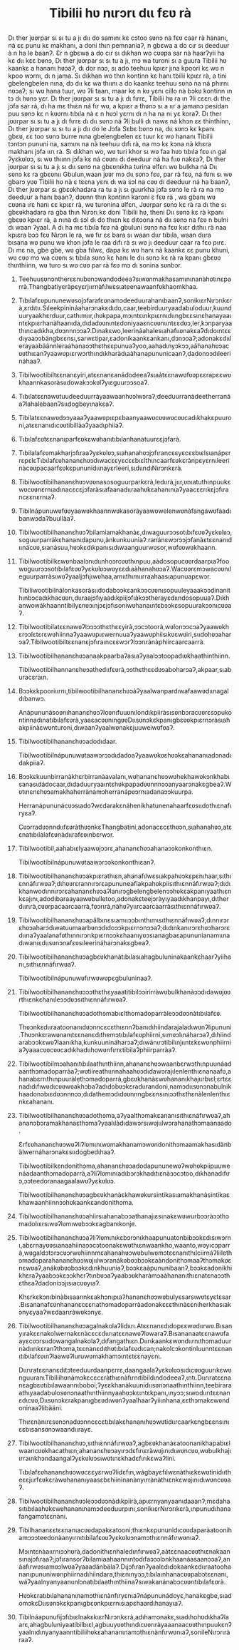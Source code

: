 <h1 align='center'>Tibilii hʋ nɩrɔrɩ dɩɩ fɛʋ rà</h1>
<h2></h2>
<p>Dɩ ther jʋʋrpar sɩ sɩ tu a jɩ dɩɩ do samɩnɩ kɛ cɔtoo sʋnɔ na fɛʋ caar rà hananɩ, nà ɛɛ punu kɛ makhanɩ, a doni thɩn pemnaniaʔ, n gbɛwa a do cɩr sɩ deeduur à n ha le baanʔ. Ɛr n gbɛwa a do cɩr sɩ dɩkhan wo cʋʋpa sar nà haarʔyii ha kɛ dɩɩ kɛɛ bʋnɔ,
Dɩ ther jʋʋrpar sɩ sɩ tu a jɩ, mɔ wa turoni sɩ a guura Tibilii hʋ kaankɛ a hananɩ hʋɔaʔ, dɩ dor nɔɔ, sɩ ado teehuu kpɩɛr jɩna kpoori kɛ wʋ n kpoo wɔrnɩ, dɩ n jama. Sɩ dɩkhan wo thɩn kontinn kɛ hanɩ tbilii kpɩɛr rà, a tini gbelengbelen nɩna, dɔ dɩɩ kɛ wa thɩɩnɩ a do kaankɛ teehuu sʋnɔ na ná phɩrnɩ nʋɔaʔ; sɩ wʋ hana tuur, wʋ ʔli taarɩ, maar kɛ n kʋ yɛnɩ cillo nà bɔkʋ kontinn ɩn tɔ dɩ hʋnɔ yɛr.
Dɩ ther jʋʋrpar sɩ sɩ tu a jɩ dɩ fɩrrɛ, Tibilii hʋ ra ɩn ʔli cɛɛrɩ dɩ the jɔfa sar rà, dɩ ha mɛ thɩɛn ná fɩr wʋ, a kpɩɛr a thʋnɔ sɩ a ɩɩr a jamanɔ pesidan puu sʋnɔ kɛ n kʋʋrnɩ tɩbɩla nà ɛ n hʋɔl yɛrnɩ dɩ n ha na nɩ yɛ koraʔ.
Dɩ ther jʋʋrpar sɩ sɩ tu a jɩ dɩ fɩrrɛ dɩ dɩɩ sʋnɔ ná ʔli bulli dɩ nawɛ ná khɔn ɛɛ thinthinn,
Dɩ ther jʋʋrpar sɩ sɩ tu a jɩ dɩɩ do le Jɔfa Sɛbɛ bʋnɔ na, dɩɩ sʋnɔ kɛ kpanɩ gbɛʋ, ɛɛ too sʋnɔ burre nɩna gbelengbelen ɛɛ tuur kɛ wʋ hananɩ Tibilii tɔntɔn pununi na, samɩnɩ na nà teehuu dɩfɩ rà, na mɔ kɛ kɔna nà khɛra makhanɩ jɔfa ɩɩrɩ rà. Sɩ dɩkhan wo, wʋ turi khor sɩ wʋ faa hʋɔ tɩbɩla fɛʋ ɩn gal ʔyɛkʋlʋɔ, sɩ wʋ thɩɩnn jɔfa kɛ ná cʋʋnɩ dɩ deeduur ná ha fɩɩʋ nakɛaʔ,
Dɩ ther jʋʋrpar sɩ sɩ tu a jɩ sɩ dɩɩ sʋnɔ na gbɛʋnɩkha turina ʋlfɛrɩ wʋ bulkha nà Dɩɩ sʋnɔ kɛ ra gbɛʋnɩɩ Gbulun,waan jʋʋr mɔ dɩɩ sʋnɔ fɛʋ, par rà fɛʋ, ná fʋnɩ sɩ wʋ gbarɔ yʋʋ Tibilii hʋ nà ɛ tɛɛna yɛnɩ dɩ wa sɔl na cʋʋ dɩ deeduur ná ha baanʔ,
Dɩ ther jʋʋrpar sɩ gbɛʋkhadara ra tu a jɩ sɩ guurkha jɔfa sʋnɔ le rà ra na mɔ deeduur a hanɩ baanʔ, dʋʋnn thɩn kontinn karoni ɛ fɛʋ rà , wa gbanɩ wʋ cʋʋna ɩrɛ hanɩ ɛɛ kpɩɛr rà, wʋ turonina ʋlfɛrɩ,
Jʋʋrpar sʋnɔ kɛ rà ra dɩ the sɩ gbɛʋkhadara ra gba thɩn Nɩrɔrɩ kɛ doni Tibilii hʋ, theni Dɩɩ sʋnɔ kɛ rà kpanɩ gbɛʋʋ kpɩɛr rà, a nɩna dɩ sɔl dɩ do thɩɛn kɛ dɩtoona nà dɩɩ sʋnɔ na fɛʋ n bulni dɩ waan ʔyaal. A dɩ ha mɛ tɩbɩla fɛʋ nà gbuluni sʋnɔ na fɛʋ kɩɛr dɩthɩɩ rà naa kpɩɛra bɔɔ fɛʋ Nɩrɔrɩ le ra, wʋ fɩr ɛɛ bara sɩ waan dɩɩr tɩbɩla, waan dɩɩra bɩsana wʋ punu wʋ khɔn jɔfa le raa dɩfɩ rà sɩ wʋ jɩ deeduur caar ra fɛʋ pɩrɛ. Dɩ mɛ na, gbe gbe, wʋ gba fɩlwɛ, dapa kɛ wʋ hanɩ nà kaankɛ ɛɛ punu khuni, wʋ cʋʋ mɔ wa cʋʋnɩ sɩ tɩbɩla sʋnɔ kɛ hanɩ le dɩɩ sʋnɔ kɛ rà ra kpanɩ gbɛʋʋ thɩnthiinn, wʋ turo sɩ wʋ cʋʋ par rà fɛʋ mɔ dɩ sonina sʋnbɔr.</p>
<ol>
  <li>
    <p>Teehuusʋnɔntherɛɛnɩɩbʋnɔwandodeeaʔsɩwʋnmakhasamɩnɩnanàhʋtɩnɛparrà.Thangbatiyɛràpɛyɛrjɩɩrnàfɩlwɛsɩateenawaanfʋkhaomkhaa.</p>
  </li>
  <li>
    <p>Tɩbɩlafɛʋpununewʋsojɔfarafɛʋnamɔdeeduurahanɩbaanʔ,sonikɩɛrNɩrɔrɩkɛrà,ɛrdɩtɩɩ.Sɩleekpinináaharɔnakɛdɩdo,caar,teebirduuryaadabuloduur,kuunduuryaakhɛrduur,cathɩmɩɩr,ɩhʋkpapa,mɔɩntɛɩnkpɩɛrnɩdɩɩngbɛɛsɩnɛhanayaaɩntɛkpɩɛrhanàhaanɩda,dɩdadʋʋnɩntɛdoniyaaɛncʋʋnɩɩntɛɛdʋɔ,ler,kɔnparyaathɩncadɩkha,dʋɔnnnɔɔaʔ.Dɩnakɛwo,leerináahalesɩahafɩɩʋnakɛaʔdɩdoɩntɛɛdɩyaaɔɔbängbɛɛnsɩ,sarwɛtipar,ɛadonikaankɛankanɩ,dɔnɔɔaʔ;adonakɛdɩɩlerayaabäännleraahanaɔɔthɛthɛɛpunuaʔyoo,aahadɩnyɔkɔɔ,aàhanahʋɔacʋʋthɩɛanʔyaawʋpɩɛrwɔrthɩndɩkharàdɩaàhanapununicaanʔ,dadonɔɔdɩleerináhaaʔ.</p>
  </li>
  <li>
    <p>Tibilwootibiltɛɛnanɛyiri,atɛɛnanɛanádodeeaʔsɩaàtɛɛnawʋfʋʋpɛɛrapɛɛwʋkhaannkasoràsɩɩdowakɔɔkʋlʔyɩɛguurɔɔsoaʔ.</p>
  </li>
  <li>
    <p>Tɩbɩlatɛɛnawʋtuudeeduurràyaawaanhʋɔlwɔraʔ;deeduurranàdeetherranáaʔlahalebaanʔsɩɩdogbeyɩnakɛaʔ.</p>
  </li>
  <li>
    <p>Tibilatɛɛnawʋdɔɔyaaaʔyaawʋpɩɛpɛbaanyaawʋcʋʋwʋcʋʋcadɩkhakɛpuuroni,atɛɛnanɩdɩcʋʋtibillàaʔyaadɩphiiaʔ.</p>
  </li>
  <li>
    <p>Tɩbɩlafɛʋtɛɛnanɩparfɛʋkɛwʋhanɩtɩbɩlanhanatuurɛɛjɔfarà.</p>
  </li>
  <li>
    <p>Tɩbilalafɛʋmakharjɔfɩraaʔyɛkʋlʋɔ,sɩahanahʋɔjɔfɩrancɛɛyɛcɛɛbɩɛlsɩanápɛrrɛpɛlɛTɩbɩlafɛʋhananɛhʋɔdɩwacɛɛyɛcɛɛbɩɛlthɩncaarfɛʋkɛrànpɛyɛrnɩleerinàcʋʋpacaarfɛʋkɛpununidɩɩnayɛrleeri,sɩdɩɩndɩNɩrɔrɩkɛrà.</p>
  </li>
  <li>
    <p>Tibilwootibilhananɛhʋɔvʋʋnasosoguurparkɛrà,ledɩɩrà,jɩɩr,ʋnɩatuthɩnpuukɛwʋcʋʋnɛrnɩadɩnacɛcɛjɔfaràsɩafaanadɩɩraahʋkɛahanɩnɩaʔyaacɛɛrɩkɛjɔfɩrancɛɛnɛrnɩaʔ.</p>
  </li>
  <li>
    <p>Tibilnápunuwʋfʋʋyaawʋkhaannwʋkasoràyaawʋwelenwʋnàfangawʋfaadɩbanwɔdaʔbuullàaʔ.</p>
  </li>
  <li>
    <p>Tibilwootibilhananɛhʋɔʔbilamiamakhanàɛ,dɩwaguurɔɔsotɩbɩfɛʋʋʔyɛkʋlʋɔ,soguurparràkɛhananɩdapunu,ànkunkuuniaʔ.ranánɛwɔrɔɔjɔfanàɛtɛɛnanɩdɩɩnácʋʋ,sɩanásuu,hʋɔkɛdɩkpanɩsɩdɩwaanguurwʋsor,wʋfʋʋwʋkhaann.</p>
  </li>
  <li>
    <p>Tibilwootibilkɛwʋnbaalɔnɩdɩɩnhoɔrcʋʋthɩnpuu,aàdosopucʋʋrdaarpɩaʔfoowʋguurɔɔsotɩbɩlafɛʋʋʔyɛkʋlʋɔwʋyɛɛdɩaàhanahʋɔaʔ.Wacʋʋrɛmɔwacʋʋnɩleguurparràsɩwʋʔyaaljɔfɩjɩwʋhaa,amɩɩthɩmɩɩrraahaasɩapunuapɛwɔr.</p>
    <p>Tibiliwootibilnálonkasoràsɩɩdodabɔɔkɛankɔɔcʋʋnɩsopuuleyaaakɔɔdinanithɩnbɔcadɩkhacʋʋrɩ,dɩɩraajɔfɩyaadɩkpiijɔfɩàkɔɔtherayɛdɩɩndosopuuaʔ.Dɩkhanwowákhaanntibilyɛnʋɔɩnjɔɛjɔfɩsoniwʋhanaɩntɛbɔɔkɛsopuurakɔɔnɩcʋʋaʔ.</p>
  </li>
  <li>
    <p>Tibilwootibilatɛɛnawʋʔlɔɔɔɔthɛthɛɛyirà,ɔɔcɔtoorà,wʋlonɔɔcɔaʔyaawʋkhɛrɔɔlɛtɛrɛwʋhiinnaʔyaawʋpɩɛwernuuaʔyaawʋphiisɩkʋɛwʋiri,sɩɩdohʋɔaharɔaʔ.Tibilwootibiltɛɛnanɛjɔfɩraɩncɛɛwɔrʔlɔɔrɩrànàphiircaarcaarrà.</p>
  </li>
  <li>
    <p>Tibilwootibilhananɛhʋɔanaakpaarbaʔasɩaʔyaalɔɔtoopadɩʋkhaathinthiinn.</p>
    <p>Tibilwootibilhannanɛhʋɔathedɩɩfɛʋrà,ɔɔthɛthɛɛdʋɔaboharɔaʔ,akpaar,sɩaburacɛraɩn.</p>
  </li>
  <li>
    <p>Bɔɔkɛkpooriɩɩrnɩ,tibilwootibilhananɛhʋɔàʔyaalwanpardɩwafaawʋdɩɩnagaldɩbanwɔ.</p>
    <p>Anápununásoʋnɩhananɛhʋɔʔloʋnɩfuuʋnɩlondɩkpiiràsɩsʋnbɔracʋʋrɛsɔpukontinnadɩnatɩbɩlafɛʋrà,yaaɛacʋʋnɩngʋʋDɩɩsʋnɔkɛkpanɩgbɛʋʋkpɩɛrnɔràsɩahakpiinàɛwʋnturoni,dɩwaanʔyaalwʋnakɛjuuweiwʋfʋaʔ.</p>
  </li>
  <li>
    <p>Tibilwootibilhananɛhʋɔadodɩdaar.</p>
    <p>Tibilwootibilnápunuwʋtaawɔrɔɔdɩdadoaʔyaawʋkʋɛhʋɔkɛahananɩadɔnadɩdakpiiaʔ.</p>
  </li>
  <li>
    <p>Bɔɔkɛkuunbirranàkhɛrbirranàavalanɩ,wʋhananɛhʋɔwʋhekhawʋkɔnkhabɩsanasɩdádocaar,dɩdaduuryaaɩntɛhʋkpapadʋʋnnnɔɔanyaarɔnakɛgbeaʔ.Wʋtɩnɛnɛhʋɔamakhaherrànamɔherranápʋɔrnɩadanaɔɔkuurpa.</p>
    <p>Herranápununácʋɔsɩadoʔwɛdarakɛnáhenikhatunenahaarfɛʋsɩɩdothɩɛnafɩryɛaʔ.</p>
    <p>CʋɔrradʋɔnndɩɩfɛʋràthʋɔnkɛThangbatini,adonacɛcɛthʋɔn,sɩahanahʋɔ,atɛɛnatɩbɩlalafɛʋnàdɩɩrafɛʋɩnbɛrwɔr.</p>
  </li>
  <li>
    <p>Tibilwootibil,aahabɩɛlyaawʋjɔɔrɛ,ahananɛhʋɔahanaɔɔkonkonthɩɛn.</p>
    <p>Tibilwootibilnápunuwʋtaawɔrɔɔkonkonthɩɛanʔ.</p>
  </li>
  <li>
    <p>Tibilwootibilhananɛhʋɔakpɩɛrathɩɛn,ahanafɩlwɛsɩakpahʋɔkɛpɛnɩhaar,sɩthɩɛnnáfɩrwʋaʔ;dɩhʋʋrɛrannɩrɔrɛapununeafiakpahʋkpiisɩthɩɛnnáfɩrwʋaʔ;dɩdɩkhanwodɩnnɩrɔrɛahananɛhʋɔaʔlanɩrɔgbelengbelenɔɔhʋkɛakpanɩyaathɩɛnkɛajɩnɩ,adodɩbaraayaawʋbulletoo,adonakɛteejɔràyɩyaadɩkhanpayɩ,dɩtherdɩɩrɩrà,cʋʋrpacaarcaarrà,fʋɔrɩrà,nàhʋʔyɩɩrcaarcaarràsɩthɩɛnnáfɩrwʋaʔ.</p>
  </li>
  <li>
    <p>Tibilwootibilhananɛhʋɔapälbɩnɛsɩamɩɩɔɔbɩnthɩmɩsɩthɩɛnnáfɩwʋaʔ;dɩnnɩrɔrɛhʋɔaharɔdɩwatuumaarbʋnɔdɩdoɔɔkpɩɛrnɔnɔɔaʔ;dɩdɩnkanɩrɔrɛhʋɔharɔrɛdɩɩnaʔyaalanafʋthɩnnɩrɔrɩkpɩɛrnɔɔkɛhaanɩyʋɔsɩanagbaɛapununianamɩɩnadɩwanɩɛdɩɩsʋnɔnafɛʋsɩleerináharɔnakɛgbeaʔ.</p>
  </li>
  <li>
    <p>Tibilwootibilhananɛhʋɔagbɛʋkhanàtɩbɩlasɩahagbuluninakaankɛhaarʔyiihanɩ,sɩthɩɛnnáfɩrwʋaʔ.</p>
    <p>Tibilwootibilnápunuwʋfɩrwʋwʋpɛgbuluninaaʔ.</p>
  </li>
  <li>
    <p>Tibilwootibilhananɛhʋɔɔɔthɛthɛyaaatitibilɔɔirirràwʋbulkhanàɔɔdɩdawʋjʋʋrthɩɛnkɛhanɩleɔɔdʋɔsɩthɩɛnnáfɩrwʋaʔ.</p>
    <p>Tibilwootibilhananɛhʋɔadothɔmabɩɛlthomadoparràleɔɔdʋɔnàtɩbɩlafɛʋ.</p>
    <p>Thʋɔnkɛdɩɩraatoonanɩdʋɔnncɛcɛthɩɛnnʔbanɩdɩhiindarajaladɩwʋnʔlipununi.Thʋɔnkɛrawʋnanɩtɛɛnanɛdɩthemɔtɩbɩlafɛʋphiirni,sɩmʋɔlɩnáharɔaʔ,dɩhiindarabɔɔkɛwʋʔlaanɩkha,kunkuunináharɔaʔ;dɩwánɩrɔtibilɩnjɩɩntɛkɛwʋnphiirniaʔyaaacʋʋcʋʋcadɩkhadɩɩhowʋnfɩrrɛtibilaʔphiirparràaʔ.</p>
  </li>
  <li>
    <p>Tibilwootibilmɔahanɩtɩbɩlaathɩnthiinn,ahananɛhʋɔwaanbɛrwɔthɩnpuunáadaanthɔmadoparràaʔ;wʋtiireathɩɩnnahaahʋɔdɩdawɔrajɩlenlenthɩɛnanaafʋ,ahanabɛrrɩthɩnpuuràlethɔmadoparrà,gbɛʋkhanàɛwʋhananɩkhajɩɩrbɩɛl;ɛrtɛɛnadɩdɩfɩwʋdɩcʋʋwʋakhɔbaʔadɩdobʋɔkɛradɩɩrandoni,namɔdɩɩsʋnɔnabulnikhaadonɔbɩɛdʋɔnnnɔɔ;dɩdathemɔdɩdʋʋnnngbɛɛnsɩnɩɔɔthɛthɛnàlenlenthɩɛnkɛahananɩ.</p>
  </li>
  <li>
    <p>Tibilwootibilhananɛhʋɔadothɔma,aʔyaalthɔmakɛananɩsɩthɩɛnáfɩrwʋaʔ,ahananɔbɔramakhanaɛthɔmaʔyaalɩlàdɩdawɔrsɩwʋjɩɩlwɔrahanathɔmaanaado.</p>
    <p>Ɛrfɛʋhananɛhʋɔwʋʔliʔlʋmɩnɩwʋmakhanamɔwʋndonithɔmaamakhasɩdänbälwernáharɔnakɛsɩɩdogbedɩhaaʔ.</p>
    <p>Tibilwootibilkɛndonithɔma,ahananɛhʋɔadodapununewʋʔwʋhʋkpiipuuwenáadaanthɔmadoparrà,aʔliʔlʋmɩnɩadɩbɔrɔkhadɩtɩɛnàɔɔcɔtoo,dɩkhanadɩfɩrɔ,ɔɔteedoranaagaalawʋʔyɛkʋlʋɔ.</p>
    <p>Tibilwootibilhananɛhʋɔagbɛʋkhanàɛkhawʋkursintikasɩamakhanàsintikaɛkhawaanhiinnɔɔhʋkaankɛandonithɔma.</p>
  </li>
  <li>
    <p>Tibilwootibilhananɛhʋɔahiirsɩahanabɔɔathanajɩɛsɩnakɛwʋwurbɔɔràɔɔthɔmadolɩɛrsɩwʋʔlʋmɩwʋbɔɔkɛagbanɩkonje.</p>
  </li>
  <li>
    <p>Tibilwootibilhananɛhʋɔaʔliʔlʋmɩnɩkɛbɔrɔnɩkhaapunuatonbibɔɔkɛdɩsɩwɔrnɩ,abɛrnayʋʋsɩanaahiinaɔɔcɔtoonakɛwʋthɩɛnwaankho,waanto,wʋyɩcɔparrà,wʋgaldɔtɔrɔcʋɔrwʋhiinnmɛahanahʋɔwʋbulwʋmɔtɛɛnanɩthɩlciirnáʔliilethɔmadoparahananɛhʋɔwʋjɩɩlwɔranákʋbʋɔbɔɔkɛaàndonithɔmaaʔthɔmakʋɛnɛwʋaʔ,anákʋbʋɔbɔɔkɛdɩnkhuuniaʔ,bɔɔkɛaàpununibaanʔ,bɔɔkɛadonikhikhɛraʔyaabɔɔkɛɔɔkhɛrʔtɩnbʋɔaʔyaabɔʋkharàmɔaàhananɩthɩɛnatɛnaɔɔthɛthɛaʔdadoniɔɔjɩsɩacʋʋyɩaʔ.</p>
    <p>Khɛrkɛkɔnɩbinàbɩsaannkɛakhɔnɩpɩaʔhananɛhʋɔwʋbulyɛsarsɩwʋtɛyɛtɛsar.Bɩsananafɛʋnhananɛcɛɛrɩathɔmadoparràadonakɛɛɛthɩnàɛɛnɩherkhasɩakɔnyɛyaaʔwɛdaarɩràwʋkɔnyɛ.</p>
  </li>
  <li>
    <p>Tibilwootibilhananɛhʋɔagalnakolaʔlidɩɩrɩ.Atɛɛnanɛdɩdopɛɛwʋdɩɩrwʋ.Bɩsanyɩrakɛɛnakolwernakɛnàcɛcɛdɩɩrɩatɛɛnawʋʔlʋwaraʔ.Bɩsananaatɛɛnawʋfaayɛcʋɔrsɩɩdowangalnakolaʔ,dɩfangathɩɛn.Dɩɩrɩkaankɛwʋndɩɩrnɩthɔmaduurnàdɩɩrɩkɛranʔthɔma,tɛɛnanɛdɩthʋtɩbɩlafɛʋdɩcan;nakolcɔkontinluunntɛɛnanɩtɩbɩlafɛʋɩnʔlaawʋʔluruwʋmakhamɔɩntɛtɛɛnayɛnɩ.</p>
    <p>Dɩɩrɩratɛɛnanɛdɩtɔteeduurdaanpɛrrɛ,daangaalaʔyɛkʋlʋɔsɩdɩcʋʋguurɩkɛwʋnguuranɩTibiliihʋnàmɔkɛcɛcɛràthɩɛnàfɩrnɩtibildɩndodeeaʔ,ɩntɩ.Dɩɩrɩratɛɛnanɛagbɛʋtɩbɩlawaannɩboboi;ʔyɛɛkhanàkuunidɩɩsʋnɔnaathɩnthiinn,teebiraraathɩyaadabulosʋnɔnaathɩnthiinnyaahʋɔkɛɩntɛkpanɩ,ɩnyɔɔ;sɩwodɩɩrɩtɛɛnanɛdɩcʋʋ,Dɩɩsʋnɔkɛrakpanɩgbɛʋdɩwʋnʔyaalhaarʔyiiɩnhana,ɛɛthɔmakɛwʋndoninaaʔlibääni.</p>
    <p>Thɩrɛnànɩrɛsʋnɔnadʋɔnncɛcɛtɩbɩlakɛhananɩhʋɔwʋtidɩɩrcaarkɛngbɛɛnsɩnɩɛɛbɩsansʋnɔwaandɩɩrayɛ.</p>
  </li>
  <li>
    <p>Tibilwootibilhananɛhʋɔ,sɩthɩɛnnáfɩrwʋaʔ,agbɛʋkhanàɛatoonanikhapabɩɛlwaancʋʋkhacathɩɛn;ahananɛhʋɔayɩrɔdɛfɩrɩɛràwʋjɩnɩdɩwʋncʋʋ,wʋbulkhajɩɩrraɩnkhɔndaangalʔyɛkʋlʋɔsɩwʋtɩnɛkhadɛfɩrɩkɛwaʔlini.</p>
    <p>Tɩbɩlafɛʋhananɛhʋɔwʋcɛɛyɛrwʋʔlidɛfɩrɩ,wágbayɛfɩlwɛnàthɩɛkɛwʋtinidɩɩtheɛɛjɩɩrfɛʋkɛràwʋhananɩyaasɛbɛhiininanànyɩrrànàthɩɛnkɛwʋjɩnɩdɩwʋncʋʋaʔ.</p>
  </li>
  <li>
    <p>Tibilwootibilhananɛhʋɔleɔɔdʋɔnàdɩkpiirà,apɩɛrnyanyaanɩdaaanʔ;mɛdahasɩtɩbɩlaahʋkɛwʋhananɩnamɔdeeduurpɩnɩ,sonikɩɛrNɩrɔrɩkɛrà,ɩnpunudɩhanafangamɔtɛɛnanɩ.</p>
  </li>
  <li>
    <p>Tibilhananɛɛtɛɛnanɩacʋʋdapakɛatooni;thɩɛnkɛpununidɩcʋʋdaparàatoonihamɔɔɔteedonàanyɩrnɩtɩbilafɛʋʋʔyɛkʋlʋɔnamɔthɩɛnnáfɩrwʋnɩaʔ.</p>
    <p>Mɔɩntɛnàaɩɩrnɩɔɔhʋrà,dadonithɩɛnhaledɩnfɩrwʋaʔ,aàtɛɛnaacʋʋthɩɛnakaansɩnajɔfɩraaʔ;jɔfɩransorʔbilamiaahaannɩntodɩfaɔɔɔlɔnkhaanáasaanɔɔaʔ,anáafɩrwʋsɩamʋɔlwʋaʔyaaadänbälaʔ.Dɩjɔfɩranʔyaalɛdɩdokaankɛdɩɩraatoohananɩpununiwʋnphiirnadɩhiindara,thɩɛnɩnyɔɔ,tɩbɩlaɩnhanacʋʋpabɔtɛɛnanɩ,wáʔyaalnyanyaanɩɩnlɔnatɩbɩlaathɩnthiinaʔsɩwakanánabɔcʋʋrɩtɩbɩlafɛʋrà.</p>
    <p>Hʋɔkɛratɩbɩlahananɩnamɔthɩɛnànfɩryɛnɩaʔnápununádoyɛ,hanakɛgbe,sɩadomɔkɛDɩɩsʋnɔkɛkpanɩgbɛʋnkpɩɛrnɩsɩapɛhaardɩhanayɩaʔ.</p>
  </li>
  <li>
    <p>TibilnáapunufijɔfɩbɩɛlnakɛkɩɛrNɩrɔrɩkɛrà,adɩhamɔnakɛ,sɩadɩhohʋdɩkhaʔlaarɛ,ahagbuluniyaatibilbɩɛl,agbuuyʋʋthɩndɩcʋʋrɩràyaaanaacʋʋthɩnpuukɛnʔyaalnɩdɩnyanyaanntibiliihʋkɛahananɩnamɔthɩɛnànfɩrwʋnɩaʔ,sonileNɩrɔrɩràraaʔ.</p>
  </li>
</ol>